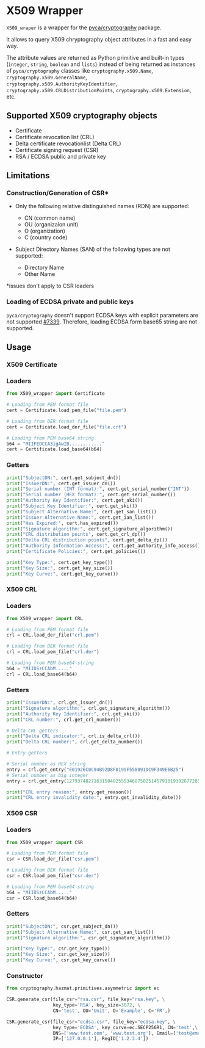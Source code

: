 # X509 Wrapper

`X509_wraper` is a wrapper for the [pyca/cryptography](https://cryptography.io/en/latest/) package.

It allows to query X509 chryptography object attributes in a fast and easy way.

The attribute values are returned as Python primitive and built-in types (`integer`, `string`, `boolean` and `lists`) instead of being returned as  instances of `pyca/cryptography` classes like `cryptography.x509.Name`, `cryptography.x509.GeneralName`, `cryptography.x509.AuthorityKeyIdentifier`, `cryptography.x509.CRLDistributionPoints`, `cryptography.x509.Extension`, etc.

## Supported X509 cryptography objects
- Certificate
- Certificate revocation list (CRL)
- Delta certificate revocationlist (Delta CRL)
- Certificate signing request (CSR)
- RSA / ECDSA public and private key

## Limitations
### Construction/Generation of CSR*

+ Only the following relative distinguished names (RDN) are supported:
  + CN (common name)
  + OU (organizaion unit)
  + O  (organization)
  + C  (country code)

+ Subject Directory Names (SAN) of the following types are not supported:
  + Directory Name
  + Other Name

*issues don't apply to CSR loaders

### Loading of ECDSA private and public keys

`pyca/cryptography` doesn't support ECDSA keys with explicit parameters are not supported [#7339](https://github.com/pyca/cryptography/issues/7339).
Therefore, loading ECDSA form base65 string are not supported.

## Usage

### X509 Certificate

### Loaders
```python
from X509_wrapper import Certificate

# Loading from PEM format file
cert = Certificate.load_pem_file("file.pem")

# Loading from DER format file
cert = Certificate.load_der_file("file.crt")

# Loading from PEM base64 string
b64 = "MIIFEDCCA3igAwIB............"
cert = Certificate.load_base64(b64)
```

### Getters
```python
print("SubjectDN:", cert.get_subject_dn())
print("IssuerDN:", cert.get_issuer_dn())
print("Serial number (INT format):", cert.get_serial_number("INT"))
print("Serial number (HEX format):", cert.get_serial_number())
print("Authority Key Identifier:", cert.get_aki())
print("Subject Key Identifier:", cert.get_ski())
print("Subject Alternative Name:", cert.get_san_list())
print("Issuer Alternative Name:", cert.get_ian_list())
print("Has Expired:", cert.has_expired())
print("Signature algorithm:", cert.get_signature_algorithm())
print("CRL distribution points", cert.get_crl_dp())
print("Delta CRL distribution points", cert.get_delta_dp())
print("Authority Information Access:", cert.get_authority_info_access())
print("Certificate Policies:", cert.get_policies())

print("Key Type:", cert.get_key_type())
print("Key Size:", cert.get_key_size())
print("Key Curve:", cert.get_key_curve())

```

### X509 CRL

### Loaders
```python
from X509_wrapper import CRL

# Loading from PEM format file
crl = CRL.load_der_file("crl.pem")

# Loading from DER format file
crl = CRL.load_pem_file("crl.der")

# Loading from PEM base64 string
b64 = "MIIDSzCCAbM....."
crl = CRL.load_base64(b64)
```

### Getters
```python
print("IssuerDN:", crl.get_issuer_dn())
print("Signature algorithm:", crl.get_signature_algorithm())
print("Authority Key Identifier:", crl.get_aki())
print("CRL number:", crl.get_crl_number())

# Delta CRL getters
print("Delta CRL indicator:", crl.is_delta_crl())
print("Delta CRL number:", crl.get_delta_number())

# Entry getters

# Serial number as HEX string
entry = crl.get_entry("E01926C0C94B92D8F8199F558091DC9F349E6B25")
# Serial number as big integer
entry = crl.get_entry(1279374827163150402555346875025145791019302677285)

print("CRL entry reason:", entry.get_reason())
print("CRL entry invalidity date:", entry.get_invalidity_date())
```

### X509 CSR

### Loaders

```python
from X509_wrapper import CSR

# Loading from PEM format file
csr = CSR.load_der_file("csr.pem")

# Loading from DER format file
csr = CSR.load_pem_file("csr.der")

# Loading from PEM base64 string
b64 = "MIIDSzCCAbM....."
csr = CSR.load_base64(b64)
```

### Getters

```python
print("SubjectDN:", csr.get_subject_dn())
print("Subject Alternative Name:", csr.get_san_list())
print("Signature algorithm:", csr.get_signature_algorithm())

print("Key Type:", csr.get_key_type())
print("Key Size:", csr.get_key_size())
print("Key Curve:", csr.get_key_curve())
```

### Constructor
```python
from cryptography.hazmat.primitives.asymmetric import ec

CSR.generate_csr(file_csr="rsa.csr", file_key="rsa.key", \
                 key_type='RSA', key_size=3072, \
                 CN='test', OU='Unit', O='Example', C='FR',)

CSR.generate_csr(file_csr="ecdsa.csr", file_key="ecdsa.key", \
                 key_type='ECDSA', key_curve=ec.SECP256R1, CN='test',\
                 DNS=['www.test.com', 'www.test.org'], Email=['test@email.com'], \
                 IP=['127.0.0.1'], RegID['1.2.3.4'])
```
